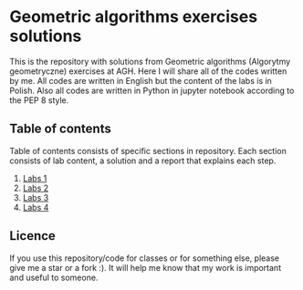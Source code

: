 # Geometric algorithms exercises solutions
This is the repository with solutions from Geometric algorithms (Algorytmy geometryczne) exercises at AGH. Here I will share all of the codes written by me. All codes are written in English but the content of the labs is in Polish. Also all codes are written in Python in jupyter notebook according to the PEP 8 style.
## Table of contents
Table of contents consists of specific sections in repository. Each section consists of lab content, a solution and a report that explains each step.
1. [Labs 1](https://github.com/Szymon-Budziak/Geometric_algorithms_exercises_solutions/tree/main/Labs_1)
2. [Labs 2](https://github.com/Szymon-Budziak/Geometric_algorithms_exercises_solutions/tree/main/Labs_2)
3. [Labs 3](https://github.com/Szymon-Budziak/Geometric_algorithms_exercises_solutions/tree/main/Labs_3)
4. [Labs 4](https://github.com/Szymon-Budziak/Geometric_algorithms_exercises_solutions/tree/main/Labs_4)
## Licence
If you use this repository/code for classes or for something else, please give me a star or a fork :). It will help me know that my work is important and useful to someone.
